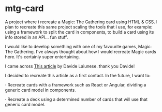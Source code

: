 # mtg-card
A project where i recreate a Magic: The Gathering card using HTML &amp; CSS. I plan to recreate this same project scaling the tools that i use, for example: using a framework to split the card in components, to build a card using its info stored in an API... fun stuff.

I would like to develop something with one of my favourite games, Magic: The Gathering. I've always thought about how I would recreate Magic cards here. It's certainly super entertaining. 

I came across <a href="https://codeburst.io/make-a-magic-the-gathering-card-in-css-5e4e06a5e604">This article</a> by Davide Laiunese. thank you Davide!

I decided to recreate this article as a first contact. In the future, I want to:

  · Recreate cards with a framework such as React or Angular, dividing a generic card model in components.
  
  · Recreate a deck using a determined number of cards that will use that generic card model. 
